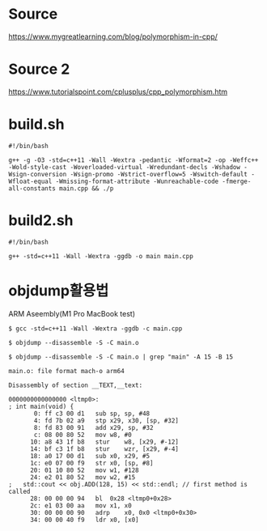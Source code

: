 # Source

https://www.mygreatlearning.com/blog/polymorphism-in-cpp/

# Source 2

https://www.tutorialspoint.com/cplusplus/cpp_polymorphism.htm


# build.sh

```
#!/bin/bash

g++ -g -O3 -std=c++11 -Wall -Wextra -pedantic -Wformat=2 -op -Weffc++ -Wold-style-cast -Woverloaded-virtual -Wredundant-decls -Wshadow -Wsign-conversion -Wsign-promo -Wstrict-overflow=5 -Wswitch-default -Wfloat-equal -Wmissing-format-attribute -Wunreachable-code -fmerge-all-constants main.cpp && ./p
```

# build2.sh

```
#!/bin/bash

g++ -std=c++11 -Wall -Wextra -ggdb -o main main.cpp
```

# objdump활용법

ARM Aseembly(M1 Pro MacBook test)

```
$ gcc -std=c++11 -Wall -Wextra -ggdb -c main.cpp

$ objdump --disassemble -S -C main.o

$ objdump --disassemble -S -C main.o | grep "main" -A 15 -B 15

main.o:	file format mach-o arm64

Disassembly of section __TEXT,__text:

0000000000000000 <ltmp0>:
; int main(void) {
       0: ff c3 00 d1  	sub	sp, sp, #48
       4: fd 7b 02 a9  	stp	x29, x30, [sp, #32]
       8: fd 83 00 91  	add	x29, sp, #32
       c: 08 00 80 52  	mov	w8, #0
      10: a8 43 1f b8  	stur	w8, [x29, #-12]
      14: bf c3 1f b8  	stur	wzr, [x29, #-4]
      18: a0 17 00 d1  	sub	x0, x29, #5
      1c: e0 07 00 f9  	str	x0, [sp, #8]
      20: 01 10 80 52  	mov	w1, #128
      24: e2 01 80 52  	mov	w2, #15
;   std::cout << obj.ADD(128, 15) << std::endl; // first method is called
      28: 00 00 00 94  	bl	0x28 <ltmp0+0x28>
      2c: e1 03 00 aa  	mov	x1, x0
      30: 00 00 00 90  	adrp	x0, 0x0 <ltmp0+0x30>
      34: 00 00 40 f9  	ldr	x0, [x0]
```
